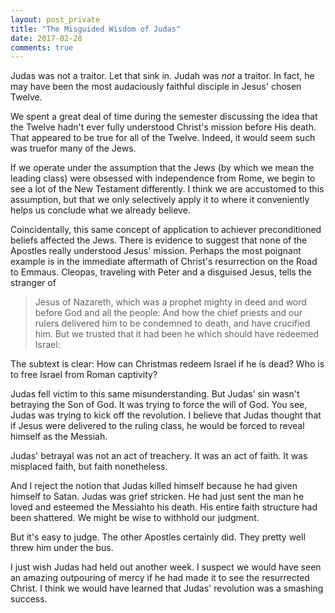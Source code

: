 ```yaml
---
layout: post_private
title: "The Misguided Wisdom of Judas"
date: 2017-02-28
comments: true
---
```

Judas was not a traitor. Let that sink in. Judah was _not_ a traitor. In fact, he may have been the most audaciously faithful disciple in Jesus' chosen Twelve.

<!--excerpt-->
We spent a great deal of time during the semester discussing the idea that the Twelve hadn't ever fully understood Christ's mission before His death. That appeared to be true for all of the Twelve. Indeed, it would seem such was truefor many of the Jews.

If we operate under the assumption that the Jews (by which we mean the leading class) were obsessed with independence from Rome, we begin to see a lot of the New Testament differently. I think we are accustomed to this assumption, but that we only selectively apply it to where it conveniently helps us conclude what we already believe.

Coincidentally, this same concept of application to achiever preconditioned beliefs affected the Jews. There is evidence to suggest that none of the Apostles really understood Jesus' mission. Perhaps the most poignant example is in the immediate aftermath of Christ's resurrection on the Road to Emmaus. Cleopas, traveling with Peter and a disguised Jesus, tells the stranger of  

> Jesus of Nazareth, which was a prophet mighty in deed and word before God and all the people:
> And how the chief priests and our rulers delivered him to be condemned to death, and have crucified him.
> But we trusted that it had been he which should have redeemed Israel:

The subtext is clear: How can Christmas redeem Israel if he is dead? Who is to free Israel from Roman captivity?

Judas fell victim to this same misunderstanding. But Judas' sin wasn't betraying the Son of God. It was trying to force the will of God. You see, Judas was trying to kick off the revolution. I believe that Judas thought that if Jesus were delivered to the ruling class, he would be forced to reveal himself as the Messiah.

Judas' betrayal was not an act of treachery. It was an act of faith. It was misplaced faith, but faith nonetheless. 

And I reject the notion that Judas killed himself because he had given himself to Satan. Judas was grief stricken. He had just sent the man he loved and esteemed the Messiahto his death. His entire faith structure had been shattered. We might be wise to withhold our judgment.

But it's easy to judge. The other Apostles certainly did. They pretty well threw him under the bus.

I just wish Judas had held out another week. I suspect we would have seen an amazing outpouring of mercy if he had made it to see the resurrected Christ. I think we would have learned that Judas' revolution was a smashing success.
